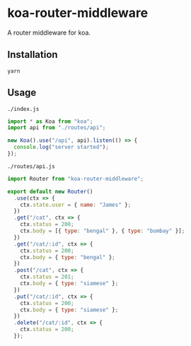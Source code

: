 # koa-router-middleware

A router middleware for koa.

## Installation

```
yarn
```

## Usage

`./index.js`

```js
import * as Koa from "koa";
import api from "./routes/api";

new Koa().use("/api", api).listen(() => {
  console.log("server started");
});
```

`./routes/api.js`

```js
import Router from "koa-router-middleware";

export default new Router()
  .use(ctx => {
    ctx.state.user = { name: "James" };
  })
  .get("/cat", ctx => {
    ctx.status = 200;
    ctx.body = [{ type: "bengal" }, { type: "bombay" }];
  })
  .get("/cat/:id", ctx => {
    ctx.status = 200;
    ctx.body = { type: "bengal" };
  })
  .post("/cat", ctx => {
    ctx.status = 201;
    ctx.body = { type: "siamese" };
  })
  .put("/cat/:id", ctx => {
    ctx.status = 200;
    ctx.body = { type: "siamese" };
  })
  .delete("/cat/:id", ctx => {
    ctx.status = 200;
  });
```
